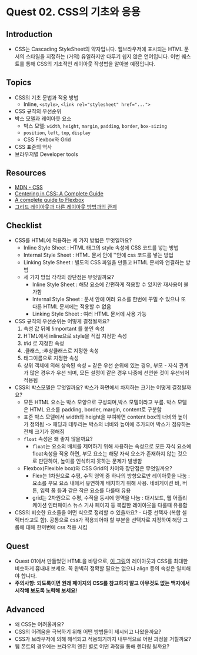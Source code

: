 # Quest 02. CSS의 기초와 응용

## Introduction
* CSS는 Cascading StyleSheet의 약자입니다. 웹브라우저에 표시되는 HTML 문서의 스타일을 지정하는 (거의) 유일하지만 다루기 쉽지 않은 언어입니다. 이번 퀘스트를 통해 CSS의 기초적인 레이아웃 작성법을 알아볼 예정입니다.

## Topics
* CSS의 기초 문법과 적용 방법
  * Inline, `<style>`, `<link rel="stylesheet" href="...">`
* CSS 규칙의 우선순위
* 박스 모델과 레이아웃 요소
  * 박스 모델: `width`, `height`, `margin`, `padding`, `border`, `box-sizing`
  * `position`, `left`, `top`, `display`
  * CSS Flexbox와 Grid
* CSS 표준의 역사
* 브라우저별 Developer tools

## Resources
* [MDN - CSS](https://developer.mozilla.org/ko/docs/Web/CSS)
* [Centering in CSS: A Complete Guide](https://css-tricks.com/centering-css-complete-guide/)
* [A complete guide to Flexbox](https://css-tricks.com/snippets/css/a-guide-to-flexbox/)
* [그리드 레이아웃과 다른 레이아웃 방법과의 관계](https://developer.mozilla.org/ko/docs/Web/CSS/CSS_Grid_Layout/%EA%B7%B8%EB%A6%AC%EB%93%9C_%EB%A0%88%EC%9D%B4%EC%95%84%EC%9B%83%EA%B3%BC_%EB%8B%A4%EB%A5%B8_%EB%A0%88%EC%9D%B4%EC%95%84%EC%9B%83_%EB%B0%A9%EB%B2%95%EA%B3%BC%EC%9D%98_%EA%B4%80%EA%B3%84)

## Checklist
* CSS를 HTML에 적용하는 세 가지 방법은 무엇일까요? 
    - Inline Style Sheet : HTML 태그의 style 속성에 CSS 코드를 넣는 방법
    - Internal Style Sheet : HTML 문서 안에 '<style>'과 '</style>'안에 css 코드를 넣는 방법
    - Linking Style Sheet : 별도의 CSS 파일을 만들고 HTML 문서와 연결하는 방법
  * 세 가지 방법 각각의 장단점은 무엇일까요?
    - Inline Style Sheet : 해당 요소에 간편하게 적용할 수 있지만 재사용이 불가함
    - Internal Style Sheet : 문서 안에 여러 요소를 한번에 꾸밀 수 있으나 또 다른 HTML 문서에는 적용할 수 없음 
    - Linking Style Sheet : 여러 HTML 문서에 사용 가능 
* CSS 규칙의 우선순위는 어떻게 결정될까요?
    1. 속성 값 뒤에 !important 를 붙인 속성
    2. HTML에서 inline으로 style을 직접 지정한 속성
    3. #id 로 지정한 속성
    4. .클래스, :추상클래스로 지정한 속성
    5. 태그이름으로 지정한 속성
    6. 상위 객체에 의해 상속된 속성
    = 같은 우선 순위에 있는 경우, 부모 - 자식 관계가 많은 경우가 우선 되며, 모든 설정이 같은 경우 나중에 선언한 것이 우선되어 적용됨
* CSS의 박스모델은 무엇일까요? 박스가 화면에서 차지하는 크기는 어떻게 결정될까요? 
    - 모든 HTML 요소는 박스 모양으로 구성되며,박스 모델이라고 부름. 박스 모델은 HTML 요소를 padding, border, margin, content로 구분함
    - 표준 박스 모델에서 width와 height을 부여하면 content box의 너비와 높이가 정의됨 -> 패딩과 테두리는 박스의 너비와 높이에 추가되어 박스가 점유하는 전체 크기가 정해짐 
  * `float` 속성은 왜 좋지 않을까요?
    - `float`는 요소의 배치를 제어하기 위해 사용하는 속성으로 모든 자식 요소에 float속성을 적용 하면, 부모 요소는 해당 자식 요소가 존재하지 않는 것으로 판단하여, 높이를 인식하지 못하는 문제가 발생함
  * Flexbox(Flexible box)와 CSS Grid의 차이와 장단점은 무엇일까요?
    - Flex는 1차원으로 수평, 수직 영역 중 하나의 방향으로만 레이아웃을 나눔 : 요소를 부모 요소 내에서 유연하게 배치하기 위해 사용. 네비게이션 바, 버튼, 입력 폼 등과 같은 작은 요소를 다룰때 유용
    - grid는 2차원으로 수평, 수직을 동시에 영역을 나눔 : 대시보드, 웹 어플리케이션 인터페이스 뉴스 기사 페이지 등 복잡한 레이아웃을 다룰때 유용함
* CSS의 비슷한 요소들을 어떤 식으로 정리할 수 있을까요? - 다중 선택자 (복합 셀렉터라고도 함). 공통으로  css가 적용되어야 할 부분을 선택자로 지정하여 해당 그룹에 대해 한꺼번에 css 적용 시킴

## Quest
* Quest 01에서 만들었던 HTML을 바탕으로, [이 그림](screen.png)의 레이아웃과 CSS를 최대한 비슷하게 흉내내 보세요. 꼭 완벽히 정확할 필요는 없으나 align 등의 속성은 일치해야 합니다.
* **주의사항: 되도록이면 원래 페이지의 CSS를 참고하지 말고 아무것도 없는 백지에서 시작해 보도록 노력해 보세요!**

## Advanced
* 왜 CSS는 어려울까요?
* CSS의 어려움을 극복하기 위해 어떤 방법들이 제시되고 나왔을까요?
* CSS가 브라우저에 의해 해석되고 적용되기까지 내부적으로 어떤 과정을 거칠까요?
* 웹 폰트의 경우에는 브라우저 엔진 별로 어떤 과정을 통해 렌더링 될까요?
